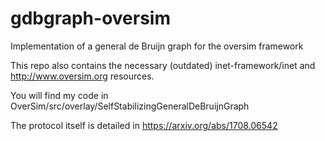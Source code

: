 # gdbgraph-oversim
Implementation of a general de Bruijn graph for the oversim framework

This repo also contains the necessary (outdated) inet-framework/inet and http://www.oversim.org resources.

You will find my code in OverSim/src/overlay/SelfStabilizingGeneralDeBruijnGraph

The protocol itself is detailed in https://arxiv.org/abs/1708.06542
